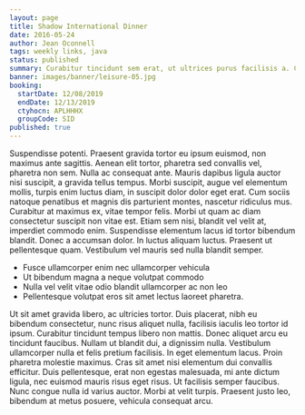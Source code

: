 ```yaml
---
layout: page
title: Shadow International Dinner
date: 2016-05-24
author: Jean Oconnell
tags: weekly links, java
status: published
summary: Curabitur tincidunt sem erat, ut ultrices purus facilisis a. Cras.
banner: images/banner/leisure-05.jpg
booking:
  startDate: 12/08/2019
  endDate: 12/13/2019
  ctyhocn: APLHHHX
  groupCode: SID
published: true
---
```

Suspendisse potenti. Praesent gravida tortor eu ipsum euismod, non maximus ante sagittis. Aenean elit tortor, pharetra sed convallis vel, pharetra non sem. Nulla ac consequat ante. Mauris dapibus ligula auctor nisi suscipit, a gravida tellus tempus. Morbi suscipit, augue vel elementum mollis, turpis enim luctus diam, in suscipit dolor dolor eget erat. Cum sociis natoque penatibus et magnis dis parturient montes, nascetur ridiculus mus. Curabitur at maximus ex, vitae tempor felis. Morbi ut quam ac diam consectetur suscipit non vitae est. Etiam sem nisi, blandit vel velit at, imperdiet commodo enim. Suspendisse elementum lacus id tortor bibendum blandit. Donec a accumsan dolor. In luctus aliquam luctus. Praesent ut pellentesque quam. Vestibulum vel mauris sed nulla blandit semper.

* Fusce ullamcorper enim nec ullamcorper vehicula
* Ut bibendum magna a neque volutpat commodo
* Nulla vel velit vitae odio blandit ullamcorper ac non leo
* Pellentesque volutpat eros sit amet lectus laoreet pharetra.

Ut sit amet gravida libero, ac ultricies tortor. Duis placerat, nibh eu bibendum consectetur, nunc risus aliquet nulla, facilisis iaculis leo tortor id ipsum. Curabitur tincidunt tempus libero non mattis. Donec aliquet arcu eu tincidunt faucibus. Nullam ut blandit dui, a dignissim nulla. Vestibulum ullamcorper nulla et felis pretium facilisis. In eget elementum lacus. Proin pharetra molestie maximus. Cras sit amet nisi elementum dui convallis efficitur. Duis pellentesque, erat non egestas malesuada, mi ante dictum ligula, nec euismod mauris risus eget risus. Ut facilisis semper faucibus. Nunc congue nulla id varius auctor. Morbi at velit turpis. Praesent justo leo, bibendum at metus posuere, vehicula consequat arcu.
